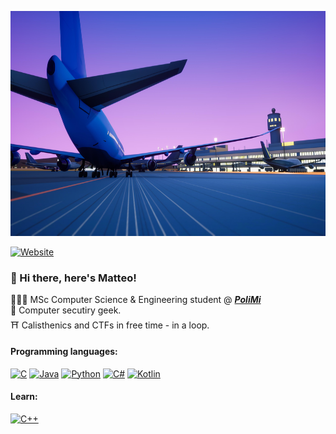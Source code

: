 <p align="center">
  <img width="640" height="360" src="https://github.com/zTehRyaN/zTehRyaN/blob/master/img/taxiway.jpg" />
</p>

[![Website](https://img.shields.io/website?up_color=green&up_message=online&url=https%3A%2F%2Fnicolosonnino.it)](https://nicolosonnino.it)

### 👋 Hi there, here's Matteo!

🧑🏼‍💻 MSc Computer Science & Engineering student @ ***[PoliMi](https://www.polimi.it/)***  
🔑 Computer secutiry geek.  
⛩ Calisthenics and CTFs in free time - in a loop.  

#### Programming languages: 
[![C](https://img.shields.io/badge/c%20-%2300599C.svg?&style=for-the-badge&logo=c&logoColor=white)](<https://docs.google.com/viewer?a=v&pid=sites&srcid=ZGVmYXVsdGRvbWFpbnxnanVoYWN8Z3g6NTFiY2ExMDdkYTI5YmRmZA>)
[![Java](https://img.shields.io/badge/java-%23ED8B00.svg?&style=for-the-badge&logo=java&logoColor=white)](https://www.java.com/)
[![Python](https://img.shields.io/badge/python%20-%2314354C.svg?&style=for-the-badge&logo=python&logoColor=white)](https://www.python.org/)
[![C#](https://img.shields.io/badge/c%23%20-%23239120.svg?&style=for-the-badge&logo=c-sharp&logoColor=white)](https://en.wikipedia.org/wiki/C_Sharp_(programming_language))
[![Kotlin](https://img.shields.io/badge/kotlin-%230095D5.svg?&style=for-the-badge&logo=kotlin&logoColor=white)](https://kotlinlang.org/)

#### Learn: 
[![C++](https://img.shields.io/badge/c++%20-%2300599C.svg?&style=for-the-badge&logo=c%2B%2B&ogoColor=white)](https://en.wikipedia.org/wiki/C%2B%2B)
